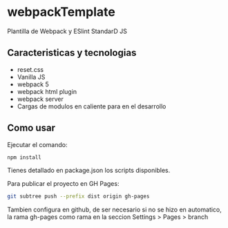 # webpackTemplate

Plantilla de Webpack y ESlint StandarD JS

## Caracteristicas y tecnologias

- reset.css
- Vanilla JS
- webpack 5
- webpack html plugin
- webpack server
- Cargas de modulos en caliente para en el desarrollo

## Como usar

Ejecutar el comando:

```bash
npm install
```

Tienes detallado en package.json los scripts disponibles.

Para publicar el proyecto en GH Pages:

```bash
git subtree push --prefix dist origin gh-pages
```
Tambien configura en github, de ser necesario si no se hizo en automatico, la rama gh-pages como rama en la seccion Settings > Pages > branch
